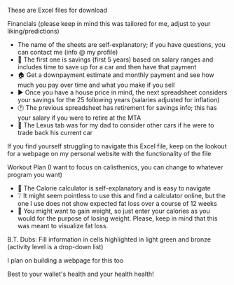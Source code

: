 <p>These are Excel files for download</p>
<p>Financials (please keep in mind this was tailored for me, adjust to your liking/predictions)</p>

* The name of the sheets are self-explanatory; if you have questions, you can contact me (info @ my profile)
* 🚗 The first one is savings (first 5 years) based on salary ranges and includes time to save up for a car and then have that payment
* 🏠 Get a downpayment estimate and monthly payment and see how much you pay over time and what you make if you sell
* ▶️ Once you have a house price in mind, the next spreadsheet considers your savings for the 25 following years (salaries adjusted for inflation)
* 🕐 The previous spreadsheet has retirement for savings info; this has your salary if you were to retire at the MTA
* 🗾 The Lexus tab was for my dad to consider other cars if he were to trade back his current car

<p>If you find yourself struggling to navigate this Excel file, keep on the lookout for a webpage on my personal website with the functionality of the file</p>

<p>Workout Plan (I want to focus on calisthenics, you can change to whatever program you want)</p>

* 🥩 The Calorie calculator is self-explanatory and is easy to navigate
* ❔ It might seem pointless to use this and find a calculator online, but the one I use does not show expected fat loss over a course of 12 weeks
* 💪 You might want to gain weight, so just enter your calories as you would for the purpose of losing weight. Please, keep in mind that this was meant to visualize fat loss.

<p>B.T. Dubs: Fill information in cells highlighted in light green and bronze (activity level is a drop-down list)</p>

<p>I plan on building a webpage for this too</p>
<p>Best to your wallet's health and your health health!</p>
